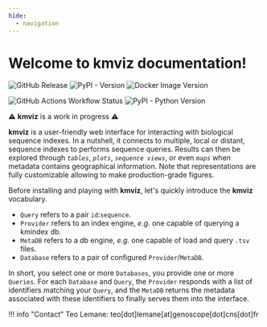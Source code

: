 ```yaml
---
hide:
  - navigation
---
```


# Welcome to **kmviz** documentation!

![GitHub Release](https://img.shields.io/github/v/release/tlemane/kmviz?style=for-the-badge&logo=github)
![PyPI - Version](https://img.shields.io/pypi/v/kmviz?style=for-the-badge&color=blue&logo=pypi)
![Docker Image Version](https://img.shields.io/docker/v/tlemane/kmviz?style=for-the-badge&logo=docker&label=docker%20hub&color=blue)

![GitHub Actions Workflow Status](https://img.shields.io/github/actions/workflow/status/tlemane/kmviz/ci.yml?style=for-the-badge&logo=github&label=kmviz-ci)
![PyPI - Python Version](https://img.shields.io/pypi/pyversions/kmviz?style=for-the-badge&logo=python)


:warning: **kmviz** is a work in progress :warning:

**kmviz** is a user-friendly web interface for interacting with biological sequence indexes. In a nutshell, it connects to multiple, local or distant, sequence indexes to performs sequence queries. Results can then be explored through *`tables`*, *`plots`*, *`sequence views`*, or even *`maps`* when metadata contains geographical information. Note that representations are fully customizable allowing to make production-grade figures.


Before installing and playing with **kmviz**, let's quickly introduce the **kmviz** vocabulary.

* `Query` refers to a pair `id`:`sequence`.
* `Provider` refers to an index engine, *e.g.* one capable of querying a kmindex db.
* `MetaDB` refers to a db engine, *e.g.* one capable of load and query `.tsv` files.
* `Database` refers to a pair of configured `Provider`/`MetaDB`.

In short, you select one or more `Databases`, you provide one or more `Queries`. For each `Database` and `Query`, the `Provider` responds with a list of identifiers matching your `Query`, and the `MetaDB` returns the metadata associated with these identifiers to finally serves them into the interface.

!!! info "Contact"
    Teo Lemane: teo[dot]lemane[at]genoscope[dot]cns[dot]fr
